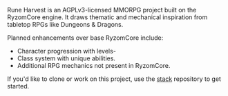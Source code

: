 Rune Harvest is an AGPLv3-licensed MMORPG project built on the RyzomCore engine.
It draws thematic and mechanical inspiration from tabletop RPGs like Dungeons & Dragons.

Planned enhancements over base RyzomCore include:

- Character progression with levels-
- Class system with unique abilities.
- Additional RPG mechanics not present in RyzomCore.

If you'd like to clone or work on this project, use the [stack](https://github.com/runeharvest/stack) repository to get started.
